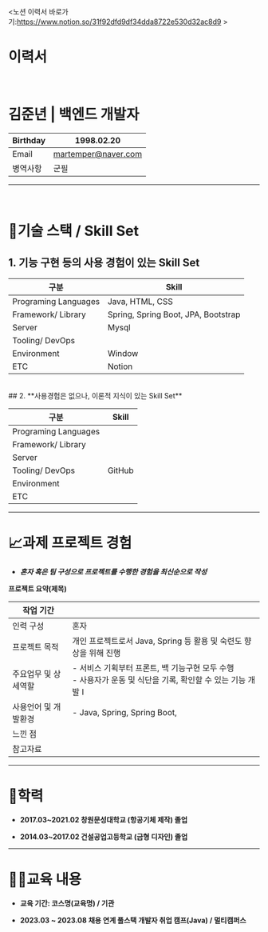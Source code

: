 <!--
**Brilmin/Brilmin** is a ✨ _special_ ✨ repository because its `README.md` (this file) appears on your GitHub profile.

Here are some ideas to get you started:

- 🔭 I’m currently working on ...
- 🌱 I’m currently learning ...
- 👯 I’m looking to collaborate on ...
- 🤔 I’m looking for help with ...
- 💬 Ask me about ...
- 📫 How to reach me: ...
- 😄 Pronouns: ...
- ⚡ Fun fact: ...
-->
<노션 이력서 바로가기:https://www.notion.so/31f92dfd9df34dda8722e530d32ac8d9 >

# 이력서
<br>

# 김준년 | 백엔드 개발자

| Birthday | 1998.02.20 |
| --- | --- |
| Email | martemper@naver.com |
| 병역사항 | 군필 |

---
<br>

# 📝**기술 스택 / Skill Set**

## 1. **기능 구현 등의 사용 경험이 있는 Skill Set**

| 구분 | Skill |
| --- | --- |
| Programing Languages | Java, HTML, CSS |
| Framework/ Library | Spring, Spring Boot, JPA, Bootstrap |
| Server | Mysql |
| Tooling/ DevOps |  |
| Environment | Window |
| ETC | Notion |
<br>
## 2. **사용경험은 없으나, 이론적 지식이 있는 Skill Set**

| 구분 | Skill |
| --- | --- |
| Programing Languages |  |
| Framework/ Library |  |
| Server |  |
| Tooling/ DevOps | GitHub |
| Environment |  |
| ETC |  |


---


# 📈**과제 프로젝트 경험**

- ***혼자 혹은 팀 구성으로 프로젝트를 수행한 경험을 최신순으로 작성***

**프로젝트 요약(제목)**

| 작업 기간 |  |
| --- | --- |
| 인력 구성 | 혼자 |
| 프로젝트 목적 | 개인 프로젝트로서 Java, Spring 등 활용 및 숙련도 향상을 위해 진행 |
| 주요업무 및 상세역할 | - 서비스 기획부터 프론트, 백 기능구현 모두 수행 <br>- 사용자가 운동 및 식단을 기록, 확인할 수 있는 기능 개발 I
| 사용언어 및 개발환경 | - Java, Spring, Spring Boot, 
| 느낀 점 |  |
| 참고자료 |  |

---

# 🏫**학력**

- **2017.03~2021.02 창원문성대학교 (항공기체 제작) 졸업**

- **2014.03~2017.02 건설공업고등학교 (금형 디자인) 졸업**

---

# 👨‍💻**교육 내용**

- **교육 기간: 코스명(교육명) / 기관**

- **2023.03 ~ 2023.08 채용 연계 풀스택 개발자 취업 캠프(Java) / 멀티캠퍼스**
